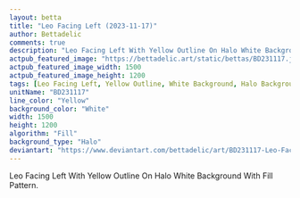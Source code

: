 ```yaml
---
layout: betta
title: "Leo Facing Left (2023-11-17)"
author: Bettadelic
comments: true
description: "Leo Facing Left With Yellow Outline On Halo White Background With Fill Pattern."
actpub_featured_image: "https://bettadelic.art/static/bettas/BD231117.jpg"
actpub_featured_image_width: 1500
actpub_featured_image_height: 1200
tags: [Leo Facing Left, Yellow Outline, White Background, Halo Background Pattern, Fill Pattern, November 2023]
unitName: "BD231117"
line_color: "Yellow"
background_color: "White"
width: 1500
height: 1200
algorithm: "Fill"
background_type: "Halo"
deviantart: "https://www.deviantart.com/bettadelic/art/BD231117-Leo-Facing-Left-2023-11-17-995279380"
---
```


Leo Facing Left With Yellow Outline On Halo White Background With Fill Pattern.
